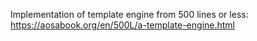 Implementation of template engine from 500 lines or less: https://aosabook.org/en/500L/a-template-engine.html
